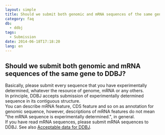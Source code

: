 ```yaml
---
layout: simple
title: Should we submit both genomic and mRNA sequences of the same gene to DDBJ?
category: faq
db:
  - ddbj
tags: 
  - Submission
date: 2014-06-18T17:18:20
lang: en
---
```


## Should we submit both genomic and mRNA sequences of the same gene to DDBJ?

<p>Basically, please submit every sequence that you have experimentally determined, whatever the resource of genome, mRNA or any others. <br>In principle, DDBJ accepts submission of experimentally determined sequence in its contiguous structure. <br>You can describe mRNA feature, CDS feature and so on as annotation for genomic sequence, however, descriptions of mRNA features do not mean "the mRNA sequence is experimentally determined.", in general. <br>If you have read mRNA sequences, please submit mRNA sequences to DDBJ. See also <a href="/documents/data-categories-e.html">Acceptable data for DDBJ</a>. </p>

